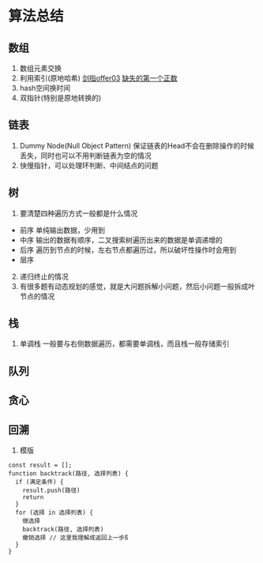 # 算法总结
## 数组
1. 数组元素交换
2. 利用索引(原地哈希)
[剑指offer03](https://leetcode-cn.com/problems/shu-zu-zhong-zhong-fu-de-shu-zi-lcof/)
[缺失的第一个正数](https://leetcode-cn.com/problems/first-missing-positive/)
3. hash空间换时间
4. 双指针(特别是原地转换的)
## 链表
1. Dummy Node(Null Object Pattern)
  保证链表的Head不会在删除操作的时候丢失，同时也可以不用判断链表为空的情况
2. 快慢指针，可以处理环判断、中间结点的问题


## 树
1. 要清楚四种遍历方式一般都是什么情况
  - 前序
    单纯输出数据，少用到
  - 中序
    输出的数据有顺序，二叉搜索树遍历出来的数据是单调递增的
  - 后序
    遍历到节点的时候，左右节点都遍历过，所以破坏性操作时会用到
  - 层序
2. 递归终止的情况
3. 有很多题有动态规划的感觉，就是大问题拆解小问题，然后小问题一般拆成叶节点的情况

## 栈
1. 单调栈
一般要与右侧数据遍历，都需要单调栈，而且栈一般存储索引


## 队列
## 贪心
## 回溯
1. 模版
```
const result = [];
function backtrack(路径, 选择列表) {
  if (满足条件) {
    result.push(路径)
    return
  }
  for (选择 in 选择列表) {
    做选择
    backtrack(路径, 选择列表)
    撤销选择 // 这里我理解成返回上一步ß
  }
}
```